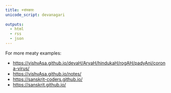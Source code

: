 ```yaml
---
title: +संस्कारः  
unicode_script: devanagari  
  
outputs:
  - html
  - rss
  - json
---
```


For more meaty examples: 



- https://vishvAsa.github.io/devaH/AryaH/hindukaH/rogAH/padyAni/corona-virus/
- https://vishvAsa.github.io/notes/
- https://sanskrit-coders.github.io/
- https://sanskrit.github.io/

